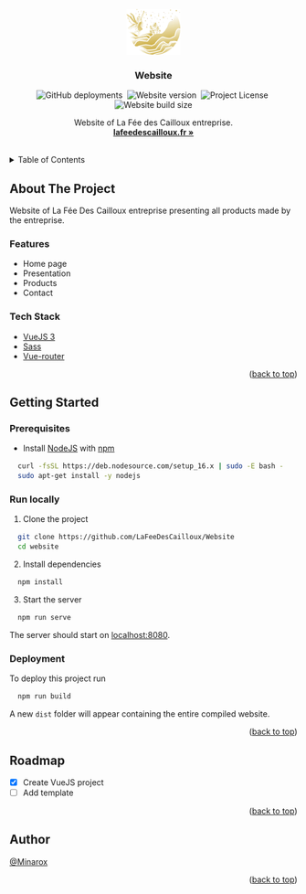 <div id="top"></div>
<br />

<div align="center">
<a href="https://github.com/LaFeeDesCailloux/Website">
    <img src="src/assets/logo.webp" alt="Logo" width="auto" height="80">
</a>

<h3 align="center">Website</h3>

![GitHub deployments](https://img.shields.io/github/deployments/LaFeeDesCailloux/Website/github-pages?label=Deployment)&nbsp;
![Website version](https://img.shields.io/github/package-json/v/LaFeeDesCailloux/Website?label=Version)&nbsp;
![Project License](https://img.shields.io/github/license/LaFeeDesCailloux/website?label=License)&nbsp;
![Website build size](https://img.shields.io/badge/Build%20size-1.28%20MB-blue)

  <p align="center">
    Website of La Fée des Cailloux entreprise.
    <br />
    <a href="https://lafeedescailloux.fr/"><strong>lafeedescailloux.fr »</strong></a>
  </p>
</div>
<br />

<details>
  <summary>Table of Contents</summary>
  <ol>
    <li>
      <a href="#about-the-project">About The Project</a>
      <ul>
        <li><a href="#features">Features</a></li>
        <li><a href="#tech-stack">Tech Stack</a></li>
      </ul>
    </li>
    <li>
      <a href="#getting-started">Getting Started</a>
      <ul>
        <li><a href="#prerequisites">Prerequisites</a></li>
        <li><a href="#run-locally">Run Locally</a></li>
        <li><a href="#deployment">Deployment</a></li>
      </ul>
    </li>
    <li><a href="#roadmap">Roadmap</a></li>
    <li><a href="#feedback">Feedback</a></li>
    <li><a href="#author">Author</a></li>
  </ol>
</details>

## About The Project

Website of La Fée Des Cailloux entreprise presenting all products made by the entreprise.

### Features

- Home page
- Presentation
- Products
- Contact

### Tech Stack

- [VueJS 3](https://vuejs.org/)
- [Sass](https://sass-lang.com/)
- [Vue-router](https://router.vuejs.org/)

<p align="right">(<a href="#top">back to top</a>)</p>

## Getting Started

### Prerequisites

- Install [NodeJS](https://nodejs.org/) with [npm](https://www.npmjs.com/)

```bash
  curl -fsSL https://deb.nodesource.com/setup_16.x | sudo -E bash -
  sudo apt-get install -y nodejs
```

### Run locally

1. Clone the project

```bash
  git clone https://github.com/LaFeeDesCailloux/Website
  cd website
```

2. Install dependencies

```bash
  npm install
```

3. Start the server

```bash
  npm run serve
```

The server should start on [localhost:8080](http://localhost:8080/).

### Deployment

To deploy this project run

```bash
  npm run build
```

A new `dist` folder will appear containing the entire compiled website.

<p align="right">(<a href="#top">back to top</a>)</p>

## Roadmap

- [x] Create VueJS project
- [ ] Add template

<p align="right">(<a href="#top">back to top</a>)</p>

## Author

[@Minarox](https://www.github.com/Minarox)

<p align="right">(<a href="#top">back to top</a>)</p>
